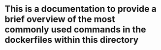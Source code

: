 # This is a documentation to provide a brief overview of the most commonly used commands in the dockerfiles within this directory

